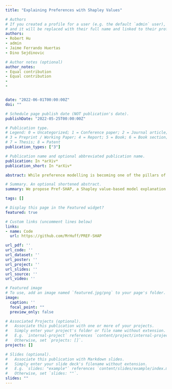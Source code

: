 ```yaml
---
title: "Explaining Preferences with Shapley Values"

# Authors
# If you created a profile for a user (e.g. the default `admin` user), write the username (folder name) here 
# and it will be replaced with their full name and linked to their profile.
authors:
- Robert Hu
- admin
- Jaime Ferrando Huertas
- Dino Sejdinovic

# Author notes (optional)
author_notes:
- Equal contribution
- Equal contribution
-
-


date: "2022-06-01T00:00:00Z"
doi: ""

# Schedule page publish date (NOT publication's date).
publishDate: "2022-05-25T00:00:00Z"

# Publication type.
# Legend: 0 = Uncategorized; 1 = Conference paper; 2 = Journal article;
# 3 = Preprint / Working Paper; 4 = Report; 5 = Book; 6 = Book section;
# 7 = Thesis; 8 = Patent
publication_types: ["3"]

# Publication name and optional abbreviated publication name.
publication: In *arXiv*
publication_short: In *arXiv*

abstract: While preference modelling is becoming one of the pillars of machine learning, the problem of preference explanation remains challenging and underexplored. In this paper, we propose \textsc{Pref-SHAP}, a Shapley value-based model explanation framework for pairwise comparison data. We derive the appropriate value functions for preference models and further extend the framework to model and explain \emph{context specific} information, such as the surface type in a tennis game. To demonstrate the utility of \textsc{Pref-SHAP}, we apply our method to a variety of synthetic and real-world datasets and show that richer and more insightful explanations can be obtained over the baseline.

# Summary. An optional shortened abstract.
summary: We propose Pref-SHAP, a Shapley value-based model explanation framework, to explain and interpret preference models.

tags: []

# Display this page in the Featured widget?
featured: true

# Custom links (uncomment lines below)
links:
- name: Code
  url: https://github.com/MrHuff/PREF-SHAP

url_pdf: ''
url_code: ''
url_dataset: ''
url_poster: ''
url_project: ''
url_slides: ''
url_source: ''
url_video: ''

# Featured image
# To use, add an image named `featured.jpg/png` to your page's folder. 
image:
  caption: ''
  focal_point: ""
  preview_only: false

# Associated Projects (optional).
#   Associate this publication with one or more of your projects.
#   Simply enter your project's folder or file name without extension.
#   E.g. `internal-project` references `content/project/internal-project/index.md`.
#   Otherwise, set `projects: []`.
projects: []

# Slides (optional).
#   Associate this publication with Markdown slides.
#   Simply enter your slide deck's filename without extension.
#   E.g. `slides: "example"` references `content/slides/example/index.md`.
#   Otherwise, set `slides: ""`.
slides: ""
---
```

<!-- 
{{% callout note %}}
Click the *Cite* button above to demo the feature to enable visitors to import publication metadata into their reference management software.
{{% /callout %}}

{{% callout note %}}
Create your slides in Markdown - click the *Slides* button to check out the example.
{{% /callout %}} -->
<!-- 
Supplementary notes can be added here, including [code, math, and images](https://wowchemy.com/docs/writing-markdown-latex/). -->
